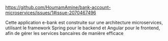 https://github.com/HoumamAmine/bank-account-microservices/issues/1#issue-2070467496

Cette application e-bank est construite sur une architecture microservices, utilisant le framework Spring pour le backend et Angular pour le frontend, afin de gérer les services bancaires de manière efficace
